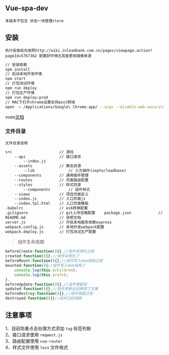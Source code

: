 ## Vue-spa-dev

`本版本不包含 状态一块管理store`


## 安装
`执行安装前先按照http://wiki.inleadbank.com.cn/pages/viewpage.action?pageId=5767362 配置好环境尤其是更改镜像来源`
```bash
// 安装依赖
npm install
// 启动本地开发环境
npm start
// 打包测试环境
npm run deploy
// 打包生产环境
npm run deploy:prod
// MAC下打开chrome设置支持post跨域
open -n /Applications/Google\ Chrome.app/ --args --disable-web-security  --user-data-dir=/Users/bookkilled/MyChromeDevUserData/
```


vuex[文档](http://vuex.vuejs.org/zh-cn/state.html)

### 文件目录
`文件目录说明`
```bash
src                     // 源码 
    --api               // 接口请求
        --index.js
    --assets            // 静态资源
        --lib               // 三方插件(zepto/leadbase)
    --components        // 通用插件管理
    --routes            // 页面路由配置
    --styles            // 样式目录
        --components        // 组件样式
    --views             // 项目页面定义
    --index.js          // 入口页面js
    --index.tpl.html    // 入口页面模板
.babelrc                // es6转换配置
.gitignore              // git上传忽略配置    package.json            // 安装依赖配置项
README.md               // 说明文档
server.js               // 开启本地服务依赖express
webpack.config.js       // 本地开发webpack配置
webpack.deploy.js       // 打包测试生产配置          
```

> 组件生命周期
```javascript
beforeCreate:function(){},//组件实例化之前
created:function(){},//组件实例化了
beforeMount:function(){},//组件写入dom结构之前
mounted:function(){//组件写入dom结构了
    console.log(this.$children);
    console.log(this.$refs);
},
beforeUpdate:function(){},//组件更新前
updated:function(){},//组件更新比如修改了文案
beforeDestroy:function(){},//组件销毁之前
destroyed:function(){}//组件已经销毁
```

## 注意事项
1、目前防重点击处理方式添加 `tag` 标签判断  
2、接口请求使用 `reqwest.js`   
3、路由配置使用 `vue-router`  
4、样式文件使用 `less` 文件格式



